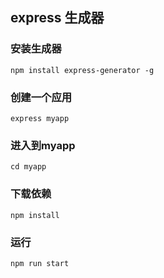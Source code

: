 ## express 生成器

### 安装生成器

`npm install express-generator -g`

### 创建一个应用

`express myapp`

### 进入到myapp

`cd myapp`

### 下载依赖

`npm install`

### 运行

`npm run start`
